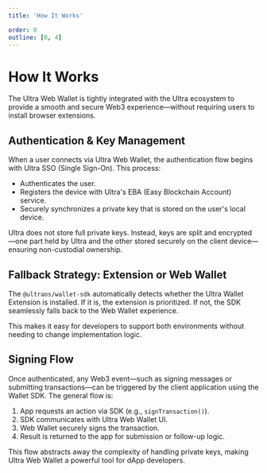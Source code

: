 ```yaml
---
title: 'How It Works'

order: 0
outline: [0, 4]
---
```



# How It Works

The Ultra Web Wallet is tightly integrated with the Ultra ecosystem to provide a smooth and secure Web3 experience—without requiring users to install browser extensions.

## Authentication & Key Management

When a user connects via Ultra Web Wallet, the authentication flow begins with Ultra SSO (Single Sign-On). This process:

- Authenticates the user.
- Registers the device with Ultra's EBA (Easy Blockchain Account) service.
- Securely synchronizes a private key that is stored on the user's local device.

Ultra does not store full private keys. Instead, keys are split and encrypted—one part held by Ultra and the other stored securely on the client device—ensuring non-custodial ownership.

## Fallback Strategy: Extension or Web Wallet

The `@ultraos/wallet-sdk` automatically detects whether the Ultra Wallet Extension is installed. If it is, the extension is prioritized. If not, the SDK seamlessly falls back to the Web Wallet experience.

This makes it easy for developers to support both environments without needing to change implementation logic.

## Signing Flow

Once authenticated, any Web3 event—such as signing messages or submitting transactions—can be triggered by the client application using the Wallet SDK. The general flow is:

1. App requests an action via SDK (e.g., `signTransaction()`).
2. SDK communicates with Ultra Web Wallet UI.
3. Web Wallet securely signs the transaction.
4. Result is returned to the app for submission or follow-up logic.

This flow abstracts away the complexity of handling private keys, making Ultra Web Wallet a powerful tool for dApp developers.
